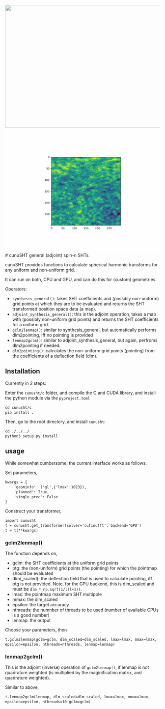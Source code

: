 <center>
<img src="animated_jupiter_mollview.gif" width="550" height="400"/>
<img src="animated_deffield_zoom.gif" width="550" height="400"/>
</center>
# cunuSHT
general (adjoint) spin-n SHTs.

cunuSHT provides functions to calculate spherical harmonic transforms for any uniform and non-uniform grid.

It can run on both, CPU and GPU, and can do this for (custom) geometries.

Operators:

 - `synthesis_general()`: takes SHT coefficients and (possibly non-uniform) grid points at which they are to be evaluated and returns the SHT transformed position space data (a map).
 - `adjoint_synthesis_general()`: this is the adjoint operation, takes a map with (possibly non-uniform grid points) and returns the SHT coefficients for a uniform grid. 
 - `gclm2lenmap()`: similar to synthesis_general, but automatically performs dlm2pointing, iff no pointing is provided
 - `lenmap2gclm()`: similar to adjoint_synthesis_general, but again, perfroms dlm2pointing if needed.
 - `dlm2pointing()`: calculates the non-uniform grid points (pointing) from the coefficients of a deflection field (dlm).


## Installation

Currently in 2 steps:

Enter the `cunusht/c` folder, and compile the C and CUDA library, and install the python module via the `pyproject.toml`

```
cd cunusht/c
pip install .
```

Then, go to the root directory, and install `cunusht`:

```
cd ./../../
python3 setup.py install
```

## usage

While somewhat cumbersome, the current interface works as follows.

Set parameters,

```
kwargs = {
    'geominfo': ('gl',{'lmax':1023}),
    'planned': True,
    'single_prec': False
}
```

Construct your transformer,
```
import cunusht
t = cunusht.get_transformer(solver='cufinufft', backend='GPU')
t = t(**kwargs)
```


### gclm2lenmap()

The function depends on,

- gclm: the SHT coefficients at the uniform grid points
- ptg: the (non-uniform) grid points (the pointing) for which the pointmap should be evaluated
- dlm(_scaled): the deflection field that is used to calculate pointing, iff ptg is not provided. Note, for the GPU backend, this is dlm_scaled and must be `dlm * np.sqrt(1/l(l+1))`.
- lmax: the pointmap maximum SHT multipole
- mmax: the dlm_scaled
- epsilon: the target accuracy
- nthreads: the numnber of threads to be used (number of available CPUs is a good number)
- lenmap: the output

Choose your parameters, then

```
t.gclm2lenmap(gclm=gclm, dlm_scaled=dlm_scaled, lmax=lmax, mmax=lmax, epsilon=epsilon, nthreads=nthreads, lenmap=lenmap)
```

### lenmap2gclm()

This is the adjoint (inverse) operation of `gclm2lenmap()`, if lenmap is not quadrature weighted (is multiplied by the maginification matrix, and quadrature weighted).

Similar to above,

```
t.lenmap2gclm(lenmap, dlm_scaled=dlm_scaled, lmax=lmax, mmax=lmax, epsilon=epsilon, nthreads=10 gclm=gclm)
```